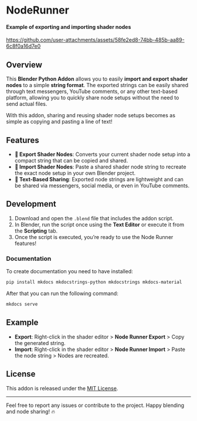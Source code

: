 # NodeRunner

#### Example of exporting and importing shader nodes

https://github.com/user-attachments/assets/58fe2ed8-74bb-485b-aa89-6c8f0a16d7e0

## Overview

This **Blender Python Addon** allows you to easily **import and export shader nodes** to a simple **string format**. The exported strings can be easily shared through text messengers, YouTube comments, or any other text-based platform, allowing you to quickly share node setups without the need to send actual files.

With this addon, sharing and reusing shader node setups becomes as simple as copying and pasting a line of text!

## Features

- **🚀 Export Shader Nodes**: Converts your current shader node setup into a compact string that can be copied and shared.
- **🔄 Import Shader Nodes**: Paste a shared shader node string to recreate the exact node setup in your own Blender project.
- **💬 Text-Based Sharing**: Exported node strings are lightweight and can be shared via messengers, social media, or even in YouTube comments.

## Development

1. Download and open the `.blend` file that includes the addon script.
2. In Blender, run the script once using the **Text Editor** or execute it from the **Scripting** tab.
3. Once the script is executed, you’re ready to use the Node Runner features!

### Documentation

To create documentation you need to have installed:

```bash
pip install mkdocs mkdocstrings-python mkdocstrings mkdocs-material
```

After that you can run the following command:

```bash
mkdocs serve
```

## Example

- **Export**: Right-click in the shader editor > **Node Runner Export** > Copy the generated string.
- **Import**: Right-click in the shader editor > **Node Runner Import** > Paste the node string > Nodes are recreated.

## License

This addon is released under the [MIT License](LICENSE).

---

Feel free to report any issues or contribute to the project. Happy blending and node sharing! 🔥
